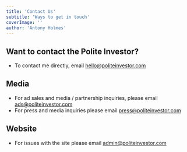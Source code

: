 ```yaml
---
title: 'Contact Us'
subtitle: 'Ways to get in touch'
coverImage: ''
author: 'Antony Holmes'
---
```


## Want to contact the Polite Investor?

- To contact me directly, email [hello@politeinvestor.com](mailto:hello@politeinvestor.com)

## Media

- For ad sales and media / partnership inquiries, please email [ads@politeinvestor.com](mailto:ads@politeinvestor.com)
- For press and media inquiries please email [press@politeinvestor.com](mailto:press@politeinvestor.com)

## Website

- For issues with the site please email [admin@politeinvestor.com](mailto:admin@politeinvestor.com)
